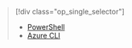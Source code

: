 > [!div class="op_single_selector"]
> * [PowerShell](../articles/virtual-network/virtual-networks-create-nsg-classic-ps.md)
> * [Azure CLI](../articles/virtual-network/virtual-networks-create-nsg-classic-cli.md)
> 
> 

